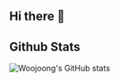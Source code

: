 ## Hi there 👋

<!--
**woojoong88/woojoong88** is a ✨ _special_ ✨ repository because its `README.md` (this file) appears on your GitHub profile.

Here are some ideas to get you started:

- 🔭 I’m currently working on ...
- 🌱 I’m currently learning ...
- 👯 I’m looking to collaborate on ...
- 🤔 I’m looking for help with ...
- 💬 Ask me about ...
- 📫 How to reach me: ...
- 😄 Pronouns: ...
- ⚡ Fun fact: ...
-->

## Github Stats
![Woojoong's GitHub stats](https://github-readme-stats.vercel.app/api?username=woojoong88&show=reviews,prs_merged,prs_merged_percentage)
